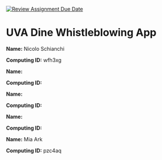 [![Review Assignment Due Date](https://classroom.github.com/assets/deadline-readme-button-24ddc0f5d75046c5622901739e7c5dd533143b0c8e959d652212380cedb1ea36.svg)](https://classroom.github.com/a/qgEWmaMc)
# UVA Dine Whistleblowing App

__Name:__ Nicolo Schianchi

__Computing ID:__ wfh3xg


__Name:__

__Computing ID:__


__Name:__

__Computing ID:__


__Name:__

__Computing ID:__


__Name:__ Mia Ark

__Computing ID:__ pzc4aq

